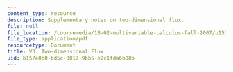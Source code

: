 ```yaml
---
content_type: resource
description: Supplementary notes on two-dimensional flux.
file: null
file_location: /coursemedia/18-02-multivariable-calculus-fall-2007/b157e0b0bd5c00179bb5e2c1fda6b08b_2_dimentnl_flux.pdf
file_type: application/pdf
resourcetype: Document
title: V3. Two-dimensional Flux
uid: b157e0b0-bd5c-0017-9bb5-e2c1fda6b08b
---
```

